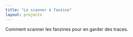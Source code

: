 ```yaml
---
title: "Le scanner à fanzine"
layout: projects
---
```


Comment scanner les fanzines pour en garder des traces.
